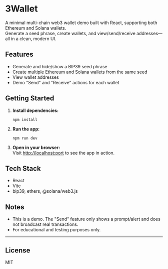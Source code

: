 # 3Wallet

A minimal multi-chain web3 wallet demo built with React, supporting both Ethereum and Solana wallets.  
Generate a seed phrase, create wallets, and view/send/receive addresses—all in a clean, modern UI.

## Features

- Generate and hide/show a BIP39 seed phrase
- Create multiple Ethereum and Solana wallets from the same seed
- View wallet addresses
- Demo "Send" and "Receive" actions for each wallet

## Getting Started

1. **Install dependencies:**
   ```
   npm install
   ```

2. **Run the app:**
   ```
   npm run dev
   ```

3. **Open in your browser:**  
   Visit [http://localhost:port](http://localhost:port) to see the app in action.

## Tech Stack

- React
- Vite
- bip39, ethers, @solana/web3.js

## Notes

- This is a demo. The "Send" feature only shows a prompt/alert and does not broadcast real transactions.
- For educational and testing purposes only.

---
## License
MIT